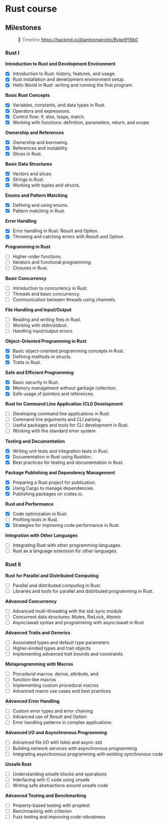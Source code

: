 # Rust course 

## Milestones

> 🎈 Timeline https://hackmd.io/@antonmarcelo/Byke9Y8b0

### Rust I

**Introduction to Rust and Development Environment**
- [x] Introduction to Rust: history, features, and usage.
- [x] Rust installation and development environment setup.
- [x] Hello World in Rust: writing and running the first program.

**Basic Rust Concepts**
- [x] Variables, constants, and data types in Rust.
- [x] Operators and expressions.
- [x] Control flow: if, else, loops, match.
- [x] Working with functions: definition, parameters, return, and scope.

**Ownership and References**
- [x] Ownership and borrowing.
- [x] References and mutability.
- [x] Slices in Rust.

**Basic Data Structures**
- [x] Vectors and slices.
- [x] Strings in Rust.
- [x] Working with tuples and structs.

**Enums and Pattern Matching**
- [x] Defining and using enums.
- [x] Pattern matching in Rust.

**Error Handling**
- [x] Error handling in Rust: Result and Option.
- [x] Throwing and catching errors with Result and Option.

**Programming in Rust**
- [ ] Higher-order functions.
- [ ] Iterators and functional programming.
- [ ] Closures in Rust.

**Basic Concurrency**
- [ ] Introduction to concurrency in Rust.
- [ ] Threads and basic concurrency.
- [ ] Communication between threads using channels.

**File Handling and Input/Output**
- [ ] Reading and writing files in Rust.
- [ ] Working with stdin/stdout.
- [ ] Handling input/output errors.

**Object-Oriented Programming in Rust**
- [x] Basic object-oriented programming concepts in Rust.
- [x] Defining methods in structs.
- [x] Traits in Rust.

**Safe and Efficient Programming**
- [x] Basic security in Rust.
- [x] Memory management without garbage collection.
- [x] Safe usage of pointers and references.

**Rust for Command Line Application (CLI) Development**
- [ ] Developing command line applications in Rust.
- [ ] Command line arguments and CLI parsing.
- [ ] Useful packages and tools for CLI development in Rust.
- [ ] Working with the standard error system.

**Testing and Documentation**
- [x] Writing unit tests and integration tests in Rust.
- [x] Documentation in Rust using Rustdoc.
- [x] Best practices for testing and documentation in Rust.

**Package Publishing and Dependency Management**
- [x] Preparing a Rust project for publication.
- [x] Using Cargo to manage dependencies.
- [x] Publishing packages on crates.io.

**Rust and Performance**
- [x] Code optimization in Rust.
- [ ] Profiling tools in Rust.
- [x] Strategies for improving code performance in Rust.

**Integration with Other Languages**
- [ ] Integrating Rust with other programming languages.
- [ ] Rust as a language extension for other languages.

### Rust II

**Rust for Parallel and Distributed Computing**
- [ ] Parallel and distributed computing in Rust.
- [ ] Libraries and tools for parallel and distributed programming in Rust.

**Advanced Concurrency**
- [ ] Advanced multi-threading with the std::sync module
- [ ] Concurrent data structures: Mutex, RwLock, Atomic
- [ ] Async/await syntax and programming with async/await in Rust

**Advanced Traits and Generics**
- [ ] Associated types and default type parameters
- [ ] Higher-kinded types and trait objects
- [ ] Implementing advanced trait bounds and constraints

**Metaprogramming with Macros**
- [ ] Procedural macros: derive, attribute, and
- [ ] function-like macros
- [ ] Implementing custom procedural macros
- [ ] Advanced macro use cases and best practices

**Advanced Error Handling**
- [ ] Custom error types and error chaining
- [ ] Advanced use of Result and Option
- [ ] Error handling patterns in complex applications

**Advanced I/O and Asynchronous Programming**
- [ ] Advanced file I/O with tokio and async-std
- [ ] Building network services with asynchronous programming
- [ ] Integrating asynchronous programming with existing synchronous code

**Unsafe Rust**
- [ ] Understanding unsafe blocks and operations
- [ ] Interfacing with C code using unsafe
- [ ] Writing safe abstractions around unsafe code

**Advanced Testing and Benchmarking**
- [ ] Property-based testing with proptest
- [ ] Benchmarking with criterion
- [ ] Fuzz testing and improving code robustness
